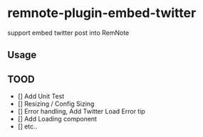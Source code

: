 # remnote-plugin-embed-twitter

support embed twitter post into RemNote

## Usage

<!-- TODO: Describe usage -->

<!-- ignore-after -->

## TOOD

- [] Add Unit Test
- [] Resizing / Config Sizing
- [] Error handling, Add Twitter Load Error tip
- [] Add Loading component
- [] etc..